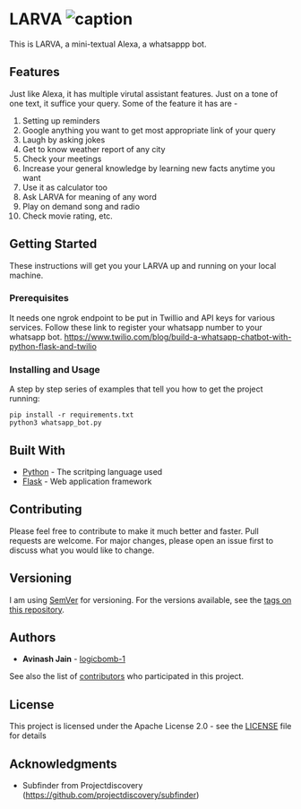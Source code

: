 # LARVA ![caption](https://github.com/logicbomb-1/LARVA/blob/main/LARVA.gif?raw=true)


This is LARVA, a mini-textual Alexa, a whatsappp bot. 

## Features

Just like Alexa, it has multiple virutal assistant features. Just on a tone of one text, it suffice your query. Some of the feature it has are -
 1. Setting up reminders
 2. Google anything you want to get most appropriate link of your query
 3. Laugh by asking jokes
 4. Get to know weather report of any city
 5. Check your meetings
 6. Increase your general knowledge by learning new facts anytime you want
 7. Use it as calculator too
 8. Ask LARVA for meaning of any word
 9. Play on demand song and radio
 10. Check movie rating, etc. 
 

## Getting Started

These instructions will get you your LARVA up and running on your local machine. 

### Prerequisites

It needs one ngrok endpoint to be put in Twillio and API keys for various services. Follow these link to register your whatsapp number to your whatsapp bot.
https://www.twilio.com/blog/build-a-whatsapp-chatbot-with-python-flask-and-twilio


### Installing and Usage

A step by step series of examples that tell you how to get the project running:

```
pip install -r requirements.txt
python3 whatsapp_bot.py 
```

## Built With

* [Python](https://www.python.org/) - The scritping language used
* [Flask](https://flask.palletsprojects.com/en/1.1.x/) - Web application framework

## Contributing

Please feel free to contribute to make it much better and faster. Pull requests are welcome. For major changes, please open an issue first to discuss what you would like to change.

## Versioning

I am  using [SemVer](http://semver.org/) for versioning. For the versions available, see the [tags on this repository](https://github.com/your/project/tags). 

## Authors

* **Avinash Jain** - [logicbomb-1](https://twitter.com/logicbomb_1)

See also the list of [contributors](https://github.com/logicbomb-1/LARVA/graphs/contributors) who participated in this project.

## License

This project is licensed under the Apache License 2.0 - see the [LICENSE](LICENSE) file for details

## Acknowledgments

* Subfinder from Projectdiscovery (https://github.com/projectdiscovery/subfinder)
